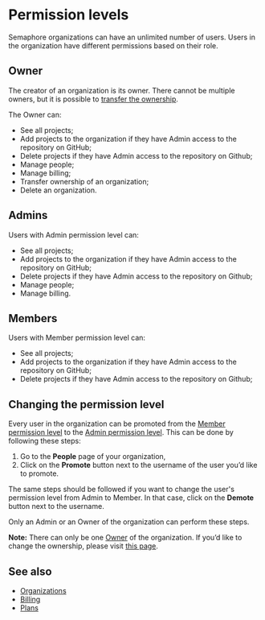 # Permission levels

Semaphore organizations can have an unlimited number of users. Users in the organization
have different permissions based on their role.

## Owner

The creator of an organization is its owner. There cannot be multiple owners, but
it is possible to [transfer the ownership](https://docs.semaphoreci.com/account-management/organizations/#transferring-ownership-of-an-organization).

The Owner can:

- See all projects;
- Add projects to the organization if they have Admin access to the repository on GitHub;
- Delete projects if they have Admin access to the repository on Github;
- Manage people;
- Manage billing;
- Transfer ownership of an organization;
- Delete an organization.

## Admins

Users with Admin permission level can:

- See all projects;
- Add projects to the organization if they have Admin access to the 
repository on GitHub;
- Delete projects if they have Admin access to the repository on Github;
- Manage people;
- Manage billing.

## Members

Users with Member permission level can:

- See all projects;
- Add projects to the organization if they have Admin access to the 
repository on GitHub;
- Delete projects if they have Admin access to the repository on Github;

## Changing the permission level

Every user in the organization can be promoted from the [Member permission 
level](https://docs.semaphoreci.com/account-management/permission-levels/#members) to the [Admin permission level](https://docs.semaphoreci.com/account-management/permission-levels/#admin). This can be done by following these steps:

1. Go to the **People** page of your organization,
2. Click on the **Promote** button next to the username of the user you’d like to promote.

The same steps should be followed if you want to change the user's permission level from 
Admin to Member. In that case, click on the **Demote** button next to the username.

Only an Admin or an Owner of the organization can perform these steps.

**Note:** There can only be one [Owner](https://docs.semaphoreci.com/account-management/permission-levels/#owner) of the organization. If you’d like to change the 
ownership, please visit [this page](https://docs.semaphoreci.com/account-management/organizations/#transferring-ownership-of-an-organization).

## See also

- [Organizations](https://docs.semaphoreci.com/account-management/organizations/)
- [Billing](https://docs.semaphoreci.com/account-management/billing/)
- [Plans](https://docs.semaphoreci.com/account-management/plans/)
